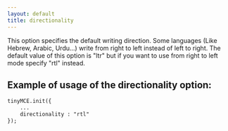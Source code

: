 ```yaml
---
layout: default
title: directionality
---
```


This option specifies the default writing direction. Some languages (Like Hebrew, Arabic, Urdu...) write from right to left instead of left to right. The default value of this option is "ltr" but if you want to use from right to left mode specify "rtl" instead.

## Example of usage of the directionality option:

```html
tinyMCE.init({
	...
	directionality : "rtl"
});

```